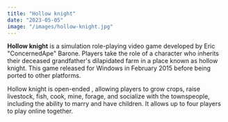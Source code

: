 ```yaml
---
title: "Hollow knight"
date: "2023-05-05"
image: "/images/hollow-knight.jpg"
---
```


__Hollow knight__ is a simulation role-playing video game developed by Eric "ConcernedApe" Barone.
Players take the role of a character who inherits their deceased grandfather's dilapidated farm in a place known as hollow knight. This game released for Windows in February 2015 before being ported to other platforms.

Hollow knight is open-ended , allowing players to grow crops, raise livestock, fish, cook, mine, forage, and socialize with the townspeople, including the ability to marry and have children. It allows up to four players to play online together.
